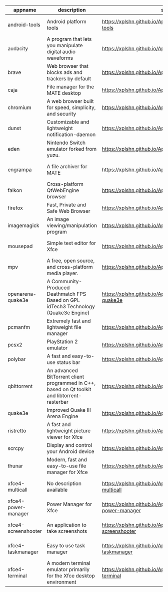 | appname | description | site | download | version |
| ------- | ----------- | ---- | -------- | ------- |
| android-tools | Android platform tools | https://xplshn.github.io/AppBundleHUB#android-tools | https://github.com/xplshn/AppBundleHUB/releases/download/v123-20250627052556/android-tools-27_06_2025-xplshn.dwfs.AppBundle | v123-20250627052556 |
| audacity | A program that lets you manipulate digital audio waveforms | https://xplshn.github.io/AppBundleHUB#audacity | https://github.com/xplshn/AppBundleHUB/releases/download/v123-20250627052556/audacity-27_06_2025-xplshn.dwfs.AppBundle | v123-20250627052556 |
| brave | Web browser that blocks ads and trackers by default | https://xplshn.github.io/AppBundleHUB#brave | https://github.com/xplshn/AppBundleHUB/releases/download/v123-20250627052556/brave-27_06_2025-xplshn.dwfs.AppBundle | v123-20250627052556 |
| caja | File manager for the MATE desktop | https://xplshn.github.io/AppBundleHUB#caja | https://github.com/xplshn/AppBundleHUB/releases/download/v123-20250627052556/caja-27_06_2025-xplshn.dwfs.AppBundle | v123-20250627052556 |
| chromium | A web browser built for speed, simplicity, and security | https://xplshn.github.io/AppBundleHUB#chromium | https://github.com/xplshn/AppBundleHUB/releases/download/v123-20250627052556/chromium-27_06_2025-xplshn.dwfs.AppBundle | v123-20250627052556 |
| dunst | Customizable and lightweight notification-daemon | https://xplshn.github.io/AppBundleHUB#dunst | https://github.com/xplshn/AppBundleHUB/releases/download/v123-20250627052556/dunst-27_06_2025-xplshn.dwfs.AppBundle | v123-20250627052556 |
| eden | Nintendo Switch emulator forked from yuzu. | https://xplshn.github.io/AppBundleHUB#eden | https://github.com/xplshn/AppBundleHUB/releases/download/v123-20250627052556/eden-27_06_2025-xplshn.dwfs.AppBundle | v123-20250627052556 |
| engrampa | A file archiver for MATE | https://xplshn.github.io/AppBundleHUB#engrampa | https://github.com/xplshn/AppBundleHUB/releases/download/v123-20250627052556/engrampa-27_06_2025-xplshn.dwfs.AppBundle | v123-20250627052556 |
| falkon | Cross-platform QtWebEngine browser | https://xplshn.github.io/AppBundleHUB#falkon | https://github.com/xplshn/AppBundleHUB/releases/download/v123-20250627052556/falkon-27_06_2025-xplshn.dwfs.AppBundle | v123-20250627052556 |
| firefox | Fast, Private and Safe Web Browser | https://xplshn.github.io/AppBundleHUB#firefox | https://github.com/xplshn/AppBundleHUB/releases/download/v123-20250627052556/firefox-27_06_2025-xplshn.dwfs.AppBundle | v123-20250627052556 |
| imagemagick | An image viewing/manipulation program | https://xplshn.github.io/AppBundleHUB#imagemagick | https://github.com/xplshn/AppBundleHUB/releases/download/v123-20250627052556/imageMagick-27_06_2025-xplshn.dwfs.AppBundle | v123-20250627052556 |
| mousepad | Simple text editor for Xfce | https://xplshn.github.io/AppBundleHUB#mousepad | https://github.com/xplshn/AppBundleHUB/releases/download/v123-20250627052556/mousepad-27_06_2025-xplshn.dwfs.AppBundle | v123-20250627052556 |
| mpv | A free, open source, and cross-platform media player. | https://xplshn.github.io/AppBundleHUB#mpv | https://github.com/xplshn/AppBundleHUB/releases/download/v123-20250627052556/mpv-27_06_2025-xplshn.dwfs.AppBundle | v123-20250627052556 |
| openarena-quake3e | A Community-Produced Deathmatch FPS Based on GPL idTech3 Technology (Quake3e Engine) | https://xplshn.github.io/AppBundleHUB#openarena-quake3e | https://github.com/xplshn/AppBundleHUB/releases/download/v123-20250627052556/openarena-quake3e.dwfs.AppBundle | v123-20250627052556 |
| pcmanfm | Extremely fast and lightweight file manager | https://xplshn.github.io/AppBundleHUB#pcmanfm | https://github.com/xplshn/AppBundleHUB/releases/download/v123-20250627052556/pcmanfm-27_06_2025-xplshn.dwfs.AppBundle | v123-20250627052556 |
| pcsx2 | PlayStation 2 emulator | https://xplshn.github.io/AppBundleHUB#pcsx2 | https://github.com/xplshn/AppBundleHUB/releases/download/v123-20250627052556/pcsx2-27_06_2025-xplshn.dwfs.AppBundle | v123-20250627052556 |
| polybar | A fast and easy-to-use status bar | https://xplshn.github.io/AppBundleHUB#polybar | https://github.com/xplshn/AppBundleHUB/releases/download/v123-20250627052556/polybar-27_06_2025-xplshn.dwfs.AppBundle | v123-20250627052556 |
| qbittorrent | An advanced BitTorrent client programmed in C++, based on Qt toolkit and libtorrent-rasterbar | https://xplshn.github.io/AppBundleHUB#qbittorrent | https://github.com/xplshn/AppBundleHUB/releases/download/v123-20250627052556/qbittorrent-27_06_2025-xplshn.dwfs.AppBundle | v123-20250627052556 |
| quake3e | Improved Quake III Arena Engine | https://xplshn.github.io/AppBundleHUB#quake3e | https://github.com/xplshn/AppBundleHUB/releases/download/v123-20250627052556/quake3e.dwfs.AppBundle | v123-20250627052556 |
| ristretto | A fast and lightweight picture viewer for Xfce | https://xplshn.github.io/AppBundleHUB#ristretto | https://github.com/xplshn/AppBundleHUB/releases/download/v123-20250627052556/ristretto-27_06_2025-xplshn.dwfs.AppBundle | v123-20250627052556 |
| scrcpy | Display and control your Android device | https://xplshn.github.io/AppBundleHUB#scrcpy | https://github.com/xplshn/AppBundleHUB/releases/download/v123-20250627052556/scrcpy-27_06_2025-xplshn.dwfs.AppBundle | v123-20250627052556 |
| thunar | Modern, fast and easy-to-use file manager for Xfce | https://xplshn.github.io/AppBundleHUB#thunar | https://github.com/xplshn/AppBundleHUB/releases/download/v123-20250627052556/thunar-27_06_2025-xplshn.dwfs.AppBundle | v123-20250627052556 |
| xfce4-multicall | No description available | https://xplshn.github.io/AppBundleHUB#xfce4-multicall | https://github.com/xplshn/AppBundleHUB/releases/download/v123-20250627052556/xfce4-multicall-27_06_2025-xplshn.dwfs.AppBundle | v123-20250627052556 |
| xfce4-power-manager | Power Manager for Xfce | https://xplshn.github.io/AppBundleHUB#xfce4-power-manager | https://github.com/xplshn/AppBundleHUB/releases/download/v123-20250627052556/xfce4-power-manager-27_06_2025-xplshn.dwfs.AppBundle | v123-20250627052556 |
| xfce4-screenshooter | An application to take screenshots | https://xplshn.github.io/AppBundleHUB#xfce4-screenshooter | https://github.com/xplshn/AppBundleHUB/releases/download/v123-20250627052556/xfce4-screenshooter-27_06_2025-xplshn.dwfs.AppBundle | v123-20250627052556 |
| xfce4-taskmanager | Easy to use task manager | https://xplshn.github.io/AppBundleHUB#xfce4-taskmanager | https://github.com/xplshn/AppBundleHUB/releases/download/v123-20250627052556/xfce4-taskmanager-27_06_2025-xplshn.dwfs.AppBundle | v123-20250627052556 |
| xfce4-terminal | A modern terminal emulator primarily for the Xfce desktop environment | https://xplshn.github.io/AppBundleHUB#xfce4-terminal | https://github.com/xplshn/AppBundleHUB/releases/download/v123-20250627052556/xfce4-terminal-27_06_2025-xplshn.dwfs.AppBundle | v123-20250627052556 |
